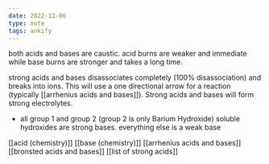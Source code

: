 ```yaml
---
date: 2022-12-06
type: note
tags: ankify
---
```


both acids and bases are caustic. acid burns are weaker and immediate while base burns are stronger and takes a long time.

strong acids and bases disassociates completely (100% disassociation) and breaks into ions. This will use a one directional arrow for a reaction (typically [[arrhenius acids and bases]]). Strong acids and bases will form strong electrolytes.
- all group 1 and group 2 (group 2 is only Barium Hydroxide) soluble hydroxides are strong bases. everything else is a weak base

[[acid (chemistry)]]
[[base (chemistry)]]
[[arrhenius acids and bases]]
[[bronsted acids and bases]]
[[list of strong acids]]
